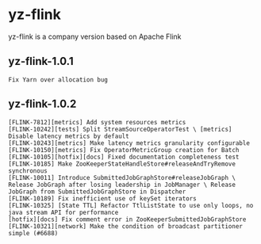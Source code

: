 <!--
Licensed to the Apache Software Foundation (ASF) under one
or more contributor license agreements.  See the NOTICE file
distributed with this work for additional information
regarding copyright ownership.  The ASF licenses this file
to you under the Apache License, Version 2.0 (the
"License"); you may not use this file except in compliance
with the License.  You may obtain a copy of the License at

  http://www.apache.org/licenses/LICENSE-2.0

Unless required by applicable law or agreed to in writing,
software distributed under the License is distributed on an
"AS IS" BASIS, WITHOUT WARRANTIES OR CONDITIONS OF ANY
KIND, either express or implied.  See the License for the
specific language governing permissions and limitations
under the License.
-->

# yz-flink
yz-flink is a company version based on Apache Flink
## yz-flink-1.0.1
    Fix Yarn over allocation bug
## yz-flink-1.0.2
    [FLINK-7812][metrics] Add system resources metrics
    [FLINK-10242][tests] Split StreamSourceOperatorTest \ [metrics] Disable latency metrics by default
    [FLINK-10243][metrics] Make latency metrics granularity configurable
    [FLINK-10150][metrics] Fix OperatorMetricGroup creation for Batch
    [FLINK-10105][hotfix][docs] Fixed documentation completeness test
    [FLINK-10185] Make ZooKeeperStateHandleStore#releaseAndTryRemove synchronous
    [FLINK-10011] Introduce SubmittedJobGraphStore#releaseJobGraph \ Release JobGraph after losing leadership in JobManager \ Release JobGraph from SubmittedJobGraphStore in Dispatcher
    [FLINK-10189] Fix inefficient use of keySet iterators
    [FLINK-10325] [State TTL] Refactor TtlListState to use only loops, no java stream API for performance
    [hotfix][docs] Fix comment error in ZooKeeperSubmittedJobGraphStore
    [FLINK-10321][network] Make the condition of broadcast partitioner simple (#6688)

